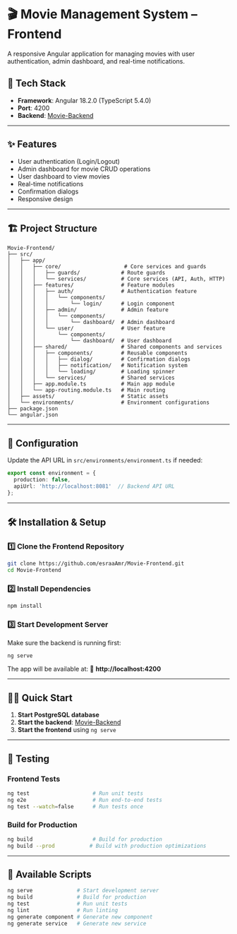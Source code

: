 # 🎬 Movie Management System – Frontend

A responsive Angular application for managing movies with user authentication, admin dashboard, and real-time notifications.

## 🚀 Tech Stack
- **Framework**: Angular 18.2.0 (TypeScript 5.4.0)
- **Port**: 4200
- **Backend**: [Movie-Backend](https://github.com/esraaAmr/Movie-Backend)

---

## ✨ Features
- User authentication (Login/Logout)
- Admin dashboard for movie CRUD operations
- User dashboard to view movies
- Real-time notifications
- Confirmation dialogs
- Responsive design

---

## 🏗️ Project Structure
```
Movie-Frontend/
├── src/
│   ├── app/
│   │   ├── core/                    # Core services and guards
│   │   │   ├── guards/             # Route guards
│   │   │   └── services/           # Core services (API, Auth, HTTP)
│   │   ├── features/               # Feature modules
│   │   │   ├── auth/               # Authentication feature
│   │   │   │   └── components/
│   │   │   │       └── login/      # Login component
│   │   │   ├── admin/              # Admin feature
│   │   │   │   └── components/
│   │   │   │       └── dashboard/  # Admin dashboard
│   │   │   └── user/               # User feature
│   │   │       └── components/
│   │   │           └── dashboard/  # User dashboard
│   │   ├── shared/                 # Shared components and services
│   │   │   ├── components/         # Reusable components
│   │   │   │   ├── dialog/         # Confirmation dialogs
│   │   │   │   ├── notification/   # Notification system
│   │   │   │   └── loading/        # Loading spinner
│   │   │   └── services/           # Shared services
│   │   ├── app.module.ts           # Main app module
│   │   └── app-routing.module.ts   # Main routing
│   ├── assets/                     # Static assets
│   └── environments/               # Environment configurations
├── package.json
└── angular.json
```

---

## 🔧 Configuration
Update the API URL in `src/environments/environment.ts` if needed:

```typescript
export const environment = {
  production: false,
  apiUrl: 'http://localhost:8081'  // Backend API URL
};
```

---

## 🛠️ Installation & Setup

### 1️⃣ Clone the Frontend Repository
```bash
git clone https://github.com/esraaAmr/Movie-Frontend.git
cd Movie-Frontend
```

### 2️⃣ Install Dependencies
```bash
npm install
```

### 3️⃣ Start Development Server
Make sure the backend is running first:
```bash
ng serve
```

The app will be available at:
🔗 **http://localhost:4200**

---

## 🏃‍♂️ Quick Start

1. **Start PostgreSQL database**
2. **Start the backend**: [Movie-Backend](https://github.com/esraaAmr/Movie-Backend)
3. **Start the frontend** using `ng serve`

---

## 🧪 Testing

### Frontend Tests
```bash
ng test                    # Run unit tests
ng e2e                     # Run end-to-end tests
ng test --watch=false      # Run tests once
```

### Build for Production
```bash
ng build                   # Build for production
ng build --prod           # Build with production optimizations
```

---

## 📝 Available Scripts

```bash
ng serve              # Start development server
ng build              # Build for production
ng test               # Run unit tests
ng lint               # Run linting
ng generate component # Generate new component
ng generate service   # Generate new service
```